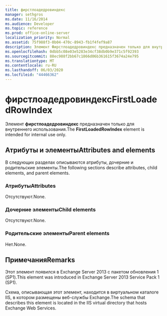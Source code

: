 ```yaml
---
title: фирстлоадедровиндекс
manager: sethgros
ms.date: 11/16/2014
ms.audience: Developer
ms.topic: reference
ms.prod: office-online-server
localization_priority: Normal
ms.assetid: 75f988f3-0b04-470c-8943-fb1f4fef9a87
description: Элемент Фирстлоадедровиндекс предназначен только для внутреннего использования.
ms.openlocfilehash: 0dbb5c08e03e5283e34cf38db0b9e371c5f92393
ms.sourcegitcommit: 88ec988f2bb67c1866d06b361615f3674a24e795
ms.translationtype: MT
ms.contentlocale: ru-RU
ms.lasthandoff: 06/03/2020
ms.locfileid: "44466362"
---
```

# <a name="firstloadedrowindex"></a><span data-ttu-id="cd332-103">фирстлоадедровиндекс</span><span class="sxs-lookup"><span data-stu-id="cd332-103">FirstLoadedRowIndex</span></span>

<span data-ttu-id="cd332-104">Элемент **фирстлоадедровиндекс** предназначен только для внутреннего использования.</span><span class="sxs-lookup"><span data-stu-id="cd332-104">The **FirstLoadedRowIndex** element is intended for internal use only.</span></span> 

## <a name="attributes-and-elements"></a><span data-ttu-id="cd332-105">Атрибуты и элементы</span><span class="sxs-lookup"><span data-stu-id="cd332-105">Attributes and elements</span></span>

<span data-ttu-id="cd332-106">В следующих разделах описываются атрибуты, дочерние и родительские элементы.</span><span class="sxs-lookup"><span data-stu-id="cd332-106">The following sections describe attributes, child elements, and parent elements.</span></span>
  
### <a name="attributes"></a><span data-ttu-id="cd332-107">Атрибуты</span><span class="sxs-lookup"><span data-stu-id="cd332-107">Attributes</span></span>

<span data-ttu-id="cd332-108">Отсутствуют.</span><span class="sxs-lookup"><span data-stu-id="cd332-108">None.</span></span>
  
### <a name="child-elements"></a><span data-ttu-id="cd332-109">Дочерние элементы</span><span class="sxs-lookup"><span data-stu-id="cd332-109">Child elements</span></span>

<span data-ttu-id="cd332-110">Отсутствуют.</span><span class="sxs-lookup"><span data-stu-id="cd332-110">None.</span></span>
  
### <a name="parent-elements"></a><span data-ttu-id="cd332-111">Родительские элементы</span><span class="sxs-lookup"><span data-stu-id="cd332-111">Parent elements</span></span>

<span data-ttu-id="cd332-112">Нет.</span><span class="sxs-lookup"><span data-stu-id="cd332-112">None.</span></span>
  
## <a name="remarks"></a><span data-ttu-id="cd332-113">Примечания</span><span class="sxs-lookup"><span data-stu-id="cd332-113">Remarks</span></span>

<span data-ttu-id="cd332-114">Этот элемент появился в Exchange Server 2013 с пакетом обновления 1 (SP1).</span><span class="sxs-lookup"><span data-stu-id="cd332-114">This element was introduced in Exchange Server 2013 Service Pack 1 (SP1).</span></span>
  
<span data-ttu-id="cd332-115">Схема, описывающая этот элемент, находится в виртуальном каталоге IIS, в котором размещены веб-службы Exchange.</span><span class="sxs-lookup"><span data-stu-id="cd332-115">The schema that describes this element is located in the IIS virtual directory that hosts Exchange Web Services.</span></span>
  

